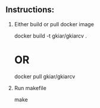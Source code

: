 ## Instructions:

1. Either build or pull docker image

    docker build -t gkiar/gkiarcv .
    # OR
    docker pull gkiar/gkiarcv

2. Run makefile

    make
